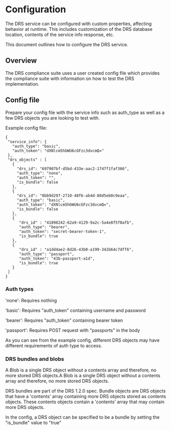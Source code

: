 # Configuration

The DRS service can be configured with custom properties, affecting behavior at runtime. This includes customization of the DRS database location, contents of the service info response, etc.

This document outlines how to configure the DRS service.

## Overview

The DRS compliance suite uses a user created config file which provides the compliance suite with information on how to test the DRS implementation.

## Config file

Prepare your config file with the service info such as auth_type as well as a few DRS objects you are looking to test with.   

Example config file:
```
{
 "service_info": {
   "auth_type": "basic",
   "auth_token": "dXNlcm5hbWU6cGFzc3dvcmQ="
 },
 "drs_objects" : [
   {
     "drs_id": "697907bf-d5bd-433e-aac2-1747f1faf366",
     "auth_type": "none",
     "auth_token": "",
     "is_bundle": false
   },
   {
     "drs_id": "0bb9d297-2710-48f6-ab4d-80d5eb0c9eaa",
     "auth_type": "basic",
     "auth_token": "dXNlcm5hbWU6cGFzc3dvcmQ=",
     "is_bundle": false
   },
   {
      "drs_id" : "41898242-62a9-4129-9a2c-5a4e8f5f0afb",
      "auth_type": "bearer",
      "auth_token": "secret-bearer-token-1",
      "is_bundle": true
   },
   {
      "drs_id" : "a1dd4ae2-8d26-43b0-a199-342b64c7dff6",
      "auth_type": "passport",
      "auth_token": "43b-passport-a1d",
      "is_bundle": true
   }
 ]
}
```
### Auth types

'none': Requires nothing

'basic': Requires "auth_token" containing username and password

'bearer': Requires "auth_token" containing bearer token

'passport': Requires POST request with "passports" in the body 

As you can see from the example config, different DRS objects may have different requirements of auth type to access. 

### DRS bundles and blobs

A Blob is a single DRS object without a contents array and therefore, no more stored DRS objects.A Blob is a single DRS object without a contents array and therefore, no more stored DRS objects.

DRS bundles are part of the DRS 1.2.0 spec. Bundle objects are DRS objects that have a 'contents' array containing more DRS objects stored as contents objects. These contents objects contain a 'contents' array that may contain more DRS objects.

In the config, a DRS object can be specified to be a bundle by setting the "is_bundle" value to "true"


